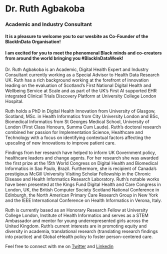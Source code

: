 # Dr. Ruth Agbakoba
### Academic and Industry Consultant 

#### It is a pleasure to welcome you to our wesbite as Co-Founder of the BlackInData Organisation! 
#### I am excited for you to meet the phenomenal Black minds and co-creators from around the world bringing you #BlackInDataWeek! 

Dr. Ruth Agbakoba is an Academic, Digital Health Expert and Industry Consultant currently working as a Special Advisor to Health Data Research UK. Ruth has a rich background working at the forefront of innovation leading on the evaluation of Scotland’s First National Digital Health and Wellbeing Service at Scale and as part of the UK’s First AI supported EHR integrated Clinical Trials Discovery Platform at University College London Hospital. 

Ruth holds a PhD in Digital Health Innovation from University of Glasgow, Scotland, MSc. in Health Informatics from City University London and BSc, Biomedical Informatics from St Georges Medical School, University of London (First Class Honours, Summa Cum Laude). Ruth’s doctoral research combined her passion for Implementation Science, Healthcare and Technology with a focus on identifying contextual factors affecting the upscaling of new innovations to improve patient care. 

Findings from her research have helped to inform UK Government policy, healthcare leaders and change agents. For her research she was awarded the first prize at the 15th World Congress on Digital Health and Biomedical Informatics in Sao Paulo, Brazil. Furthermore, she is recipient of Canada’s prestigious McGill University Visiting Scholar Fellowship in the Chronic Disease and Health Informatics Research Laboratory. Ruth’s notable works have been presented at the Kings Fund Digital Health and Care Congress in London, UK, the British Computer Society Scotland National Conference in Edinburgh, the North American Primary Care Research Group in New York and the IEEE International Conference on Health Informatics in Verona, Italy.

Ruth is currently based as an Honorary Research Fellow at University College London, Institute of Health Informatics and serves as a STEM Ambassador and mentor for young underrepresented girls across the United Kingdom. Ruth’s current interests are in promoting equity and diversity in academia, translational research (translating research findings into practice) and Global eHealth policy to foster person-centered care. 

Feel free to connect with me on [Twitter](https://twitter.com/ruthagbakoba) and [Linkedin](https://www.linkedin.com/in/ruthagbakoba/) 

